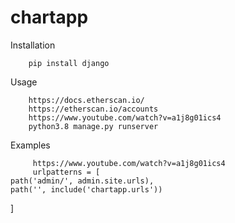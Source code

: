 # chartapp

Installation
   
        
        pip install django
 
  Usage
   
        https://docs.etherscan.io/
        https://etherscan.io/accounts
        https://www.youtube.com/watch?v=a1j8g01ics4
        python3.8 manage.py runserver
        
 
 Examples
 
         https://www.youtube.com/watch?v=a1j8g01ics4
         urlpatterns = [
    path('admin/', admin.site.urls),
    path('', include('chartapp.urls'))
]

        
  
 
      
